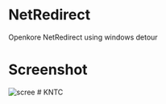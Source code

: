 # NetRedirect
 Openkore NetRedirect using windows detour

# Screenshot
![scree](https://cdn.discordapp.com/attachments/628119104674594816/696166804162347038/unknown.png)
#   K N T C  
 